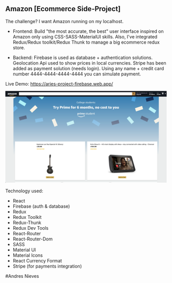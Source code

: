 ## Amazon [Ecommerce Side-Project]

The challenge? I want Amazon running on my localhost.

- Frontend: Build "the most accurate, the best" user interface inspired on Amazon only using CSS-SASS-MaterialUI skills. Also, I've integrated Redux/Redux toolkit/Redux Thunk to manage a big ecommerce redux store.

- Backend: Firebase is used as database + authentication solutions. Geolocation Api used to show prices in local currencies. Stripe has been added as payment solution (needs login). Using any name + credit card number 4444-4444-4444-4444 you can simulate payment.

Live Demo: https://aries-project-firebase.web.app/


![Screenshot](screenshot.png)

Technology used:

- React
- Firebase (auth & database)
- Redux
- Redux Toolkit
- Redux-Thunk
- Redux Dev Tools
- React-Router
- React-Router-Dom
- SASS
- Material UI
- Material Icons
- React Currency Format
- Stripe (for payments integration)

#Andres Nieves
